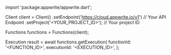 import 'package:appwrite/appwrite.dart';

Client client = Client()
    .setEndpoint('https://cloud.appwrite.io/v1') // Your API Endpoint
    .setProject('&lt;YOUR_PROJECT_ID&gt;'); // Your project ID

Functions functions = Functions(client);

Execution result = await functions.getExecution(
    functionId: '<FUNCTION_ID>',
    executionId: '<EXECUTION_ID>',
);
